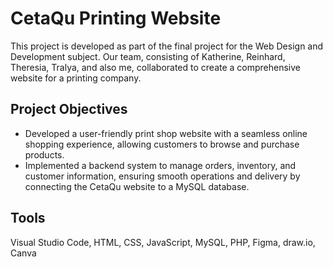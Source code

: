 # CetaQu Printing Website
This project is developed as part of the final project for the Web Design and Development subject. Our team, consisting of Katherine, Reinhard, Theresia, Tralya, and also me, collaborated to create a comprehensive website for a printing company.

## Project Objectives
* Developed a user-friendly print shop website with a seamless online shopping experience, allowing customers to browse and purchase products.
* Implemented a backend system to manage orders, inventory, and customer information, ensuring smooth operations and delivery by connecting the CetaQu website to a MySQL database.

## Tools
Visual Studio Code, HTML, CSS, JavaScript, MySQL, PHP, Figma, draw.io, Canva
